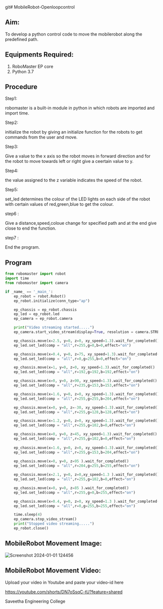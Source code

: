git# MobileRobot-Openloopcontrol
## Aim:

To develop a python control code to move the mobilerobot along the predefined path.

## Equipments Required:
1. RoboMaster EP core
2. Python 3.7

## Procedure

Step1:

robomaster is a built-in module in python in which robots are imported and import time.

Step2:

initialize the robot by giving an initialize function for the robots to get commands from the user and move.

Step3:

Give a value to the x axis so the robot moves in forward direction and for the robot to move towards left or right give a ceertain value to y.

Step4:

the value assigned to the z variable indicates the speed of the robot.

Step5:

set_led determines the colour of the LED lights on each side of the robot with certain values of red,green,blue to get the colour.

step6 :
 
 Give a distance,speed,coloue change for specified path and at the end give close to end the function.

 step7 :

  End the program.

## Program
```python
from robomaster import robot
import time
from robomaster import camera

if _name_ == '_main_':
    ep_robot = robot.Robot()
    ep_robot.initialize(conn_type="ap")

    ep_chassis = ep_robot.chassis
    ep_led = ep_robot.led
    ep_camera = ep_robot.camera

    print("Video streaming started.....")
    ep_camera.start_video_stream(display=True, resolution = camera.STREAM_360P)

    ep_chassis.move(x=2.5, y=0, z=0, xy_speed=1.3).wait_for_completed()
    ep_led.set_led(comp = "all",r=255,g=0,b=0,effect="on")

    ep_chassis.move(x=0.4, y=0, z=75, xy_speed=1.3).wait_for_completed()
    ep_led.set_led(comp = "all",r=0,g=255,b=0,effect="on")

    ep_chassis.move(x=1, y=0, z=0, xy_speed=1.3).wait_for_completed()
    ep_led.set_led(comp = "all",r=192,g=192,b=192,effect="on")

    ep_chassis.move(x=0, y=0, z=90, xy_speed=1.3).wait_for_completed()
    ep_led.set_led(comp = "all",r=235,g=153,b=153,effect="on")

    ep_chassis.move(x=1.6, y=0, z=0, xy_speed=1.3).wait_for_completed()
    ep_led.set_led(comp = "all",r=255,g=255,b=204,effect="on")

    ep_chassis.move(x=0, y=0, z=-30, xy_speed=1.3).wait_for_completed()
    ep_led.set_led(comp = "all",r=255,g=128,b=128,effect="on")

    ep_chassis.move(x=1.2, y=0, z=0, xy_speed=1.3).wait_for_completed()
    ep_led.set_led(comp = "all",r=255,g=102,b=0,effect="on")

    ep_chassis.move(x=0, y=0, z=45, xy_speed=1.3).wait_for_completed()
    ep_led.set_led(comp = "all",r=255,g=102,b=0,effect="on")
    
    ep_chassis.move(x=1.6, y=0, z=0, xy_speed=1.3).wait_for_completed()
    ep_led.set_led(comp = "all",r=255,g=153,b=204,effect="on")
    
    ep_chassis.move(x=0, y=0, z=95 ).wait_for_completed()
    ep_led.set_led(comp = "all",r=204,g=255,b=255,effect="on")

    ep_chassis.move(x=2.1, y=0, z=0,xy_speed=1.3 ).wait_for_completed()
    ep_led.set_led(comp = "all",r=255,g=102,b=0,effect="on")

    ep_chassis.move(x=0, y=0, z=85 ).wait_for_completed()
    ep_led.set_led(comp = "all",r=255,g=0,b=255,effect="on")

    ep_chassis.move(x=0.4, y=0, z=0, xy_speed=1.3 ).wait_for_completed()
    ep_led.set_led(comp = "all",r=0,g=255,b=255,effect="on")

    time.sleep(4)
    ep_camera.stop_video_stream()
    print("Stopped video streaming.....")
    ep_robot.close()
```

## MobileRobot Movement Image:

![Screenshot 2024-01-01 124456](https://github.com/jyesvanthe/mobilerobot-openloopcontrol/assets/150319392/0d6f4bb9-ba5c-4f19-b455-e2f310340f72)





## MobileRobot Movement Video:

Upload your video in Youtube and paste your video-id here

 https://youtube.com/shorts/DN7oSsqC-tU?feature=shared
 
Saveetha Engineering College
```
